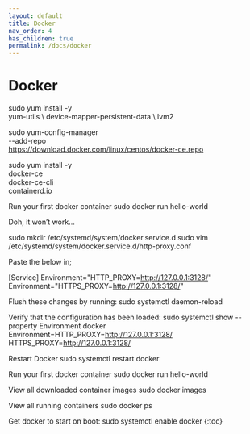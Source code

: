 ```yaml
---
layout: default
title: Docker
nav_order: 4
has_children: true
permalink: /docs/docker
---
```


# Docker

sudo yum install -y \
  yum-utils \\
  device-mapper-persistent-data \\
  lvm2

sudo yum-config-manager \
    --add-repo \
    https://download.docker.com/linux/centos/docker-ce.repo

sudo yum install -y \
  docker-ce \
  docker-ce-cli \
  containerd.io


Run your first docker container
sudo docker run hello-world


Doh, it won’t work…

sudo mkdir /etc/systemd/system/docker.service.d
sudo vim /etc/systemd/system/docker.service.d/http-proxy.conf

Paste the below in;

[Service]
Environment="HTTP_PROXY=http://127.0.0.1:3128/"
Environment="HTTPS_PROXY=http://127.0.0.1:3128/"

Flush these changes by running:
sudo systemctl daemon-reload


Verify that the configuration has been loaded:
sudo systemctl show --property Environment docker
Environment=HTTP_PROXY=http://127.0.0.1:3128/ HTTPS_PROXY=http://127.0.0.1:3128/


Restart Docker
sudo systemctl restart docker

Run your first docker container
sudo docker run hello-world

View all downloaded container images
sudo docker images

View all running containers
sudo docker ps

Get docker to start on boot:
sudo systemctl enable docker
{:toc}
